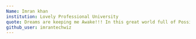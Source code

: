```yaml
---
Name: Imran khan  
institution: Lovely Professional University
quote: Dreams are keeping me Awake!!! In this great world full of Possibilities
github_user: imrantechwiz
---
```

